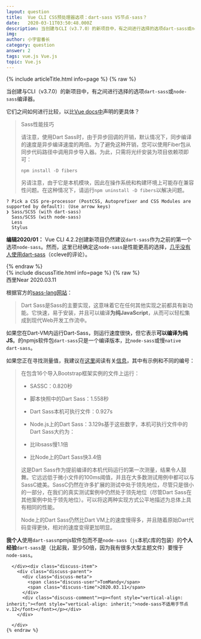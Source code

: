 ```yaml
---
layout: question
title:  Vue CLI CSS预处理器选项：dart-sass VS节点-sass？
date:   2020-03-11T03:50:48.000Z
description: 当创建与CLI（v3.7.0）的新项目中，有之间进行选择的选项dart-sass或node-sass编译器。它们之间如何进行比较，以比Vue docs...
img: 
author: 小宇宙番长
category: question
answer: 2
tags: vue.js Vue.js
topic: Vue.js
---
```

<div class="article-root">
  <div class="article">
    {% include articleTitle.html info=page %}
    {% raw %}
    <div class="article-content"><p><font style="vertical-align: inherit;"><font style="vertical-align: inherit;">当创建与CLI（v3.7.0）的新项目中，有之间进行选择的选项</font></font><code>dart-sass</code><font style="vertical-align: inherit;"><font style="vertical-align: inherit;">或</font></font><code>node-sass</code><font style="vertical-align: inherit;"><font style="vertical-align: inherit;">编译器。</font></font></p>

<p><font style="vertical-align: inherit;"><font style="vertical-align: inherit;">它们之间如何进行比较，以比</font></font><a href="https://cli.vuejs.org/guide/css.html#pre-processors" rel="nofollow noreferrer"><font style="vertical-align: inherit;"><font style="vertical-align: inherit;">Vue docs中</font></font></a><font style="vertical-align: inherit;"><font style="vertical-align: inherit;">声明的更具体</font><font style="vertical-align: inherit;">？</font></font></p>

<blockquote>
  <p><font style="vertical-align: inherit;"><font style="vertical-align: inherit;">Sass性能技巧</font></font></p>
  
  <p><font style="vertical-align: inherit;"><font style="vertical-align: inherit;">请注意，使用Dart Sass时，由于异步回调的开销，默认情况下，同步编译的速度是异步编译速度的两倍。</font><font style="vertical-align: inherit;">为了避免这种开销，您可以使用Fiber包从同步代码路径中调用异步导入器。</font><font style="vertical-align: inherit;">为此，只需将光纤安装为项目依赖项即可：</font></font></p>
  
  <p><code>npm install -D fibers</code></p>
  
  <p><font style="vertical-align: inherit;"><font style="vertical-align: inherit;">另请注意，由于它是本机模块，因此在操作系统和构建环境上可能存在兼容性问题。</font><font style="vertical-align: inherit;">在这种情况下，请运行</font></font><code>npm uninstall -D fibers</code><font style="vertical-align: inherit;"><font style="vertical-align: inherit;">以解决问题。</font></font></p>
</blockquote>

<pre class="lang-sh prettyprint-override"><code>? Pick a CSS pre-processor (PostCSS, Autoprefixer and CSS Modules are supported by default): (Use arrow keys)<font></font>
❯ Sass/SCSS (with dart-sass)<font></font>
  Sass/SCSS (with node-sass)<font></font>
  Less<font></font>
  Stylus<font></font>
</code></pre>

<p><strong><font style="vertical-align: inherit;"><font style="vertical-align: inherit;">编辑2020/01：</font></font></strong><font style="vertical-align: inherit;"><font style="vertical-align: inherit;"> Vue CLI 4.2.2创建新项目仍然建议</font></font><code>dart-sass</code><font style="vertical-align: inherit;"><font style="vertical-align: inherit;">作为之前的第一个选项</font></font><code>node-sass</code><font style="vertical-align: inherit;"><font style="vertical-align: inherit;">。</font><font style="vertical-align: inherit;">然而，这里已经确定这</font></font><code>node-sass</code><font style="vertical-align: inherit;"><font style="vertical-align: inherit;">是性能更高的选择，</font></font><a href="https://www.npmtrends.com/dart-sass-vs-node-sass" rel="nofollow noreferrer"><font style="vertical-align: inherit;"><font style="vertical-align: inherit;">几乎没有人使用dart-sass</font></font></a><font style="vertical-align: inherit;"><font style="vertical-align: inherit;">（ccleve的评论）。</font></font></p></div>
    {% endraw %}
  </div>

  <div class="discuss-wrapper">
    {% include discussTitle.html info=page %}
    {% raw %}
    <div class="discuss-item">
        <div class="discuss-parent">
          <div class="discuss-meta">
            <span class="discuss-user">西里Near</span>
            <span class="discuss-time">2020.03.11</span>
          </div>
          <div class="discuss-comment"><p><font style="vertical-align: inherit;"><font style="vertical-align: inherit;">根据官方的</font></font><a href="https://sass-lang.com/dart-sass" rel="noreferrer"><font style="vertical-align: inherit;"><font style="vertical-align: inherit;">sass-lang网站</font></font></a><font style="vertical-align: inherit;"><font style="vertical-align: inherit;">：</font></font></p>

<blockquote>
  <p><font style="vertical-align: inherit;"><font style="vertical-align: inherit;">Dart Sass是Sass的主要实现，这意味着它在任何其他实现之前都具有新功能。</font><font style="vertical-align: inherit;">它快速，易于安装，并且可以编译</font></font><strong><font style="vertical-align: inherit;"><font style="vertical-align: inherit;">为纯JavaScript</font></font></strong><font style="vertical-align: inherit;"><font style="vertical-align: inherit;">，从而可以轻松集成到现代Web开发工作流中。</font></font></p>
</blockquote>

<p><font style="vertical-align: inherit;"><font style="vertical-align: inherit;">如果您在Dart-VM内运行Dart-Sass，则运行速度很快，但它表示</font></font><strong><font style="vertical-align: inherit;"><font style="vertical-align: inherit;">可以编译为纯JS</font></font></strong><font style="vertical-align: inherit;"><font style="vertical-align: inherit;">。</font><font style="vertical-align: inherit;">的npmjs软件包</font></font><code>dart-sass</code><font style="vertical-align: inherit;"><font style="vertical-align: inherit;">只是一个编译版本，比</font></font><code>node-sass</code><font style="vertical-align: inherit;"><font style="vertical-align: inherit;">或</font><font style="vertical-align: inherit;">慢</font></font><code>native dart-sass</code><font style="vertical-align: inherit;"><font style="vertical-align: inherit;">。</font></font></p>

<p><font style="vertical-align: inherit;"><font style="vertical-align: inherit;">如果您正在寻找测量值，我建议在</font></font><a href="https://github.com/sass/dart-sass/blob/master/perf.md" rel="noreferrer"><font style="vertical-align: inherit;"><font style="vertical-align: inherit;">这里</font></font></a><font style="vertical-align: inherit;"><font style="vertical-align: inherit;">阅读有关</font><a href="https://github.com/sass/dart-sass/blob/master/perf.md" rel="noreferrer"><font style="vertical-align: inherit;">信息</font></a><font style="vertical-align: inherit;">，其中有示例和不同的编号：</font></font></p>

<blockquote>
  <p><font style="vertical-align: inherit;"><font style="vertical-align: inherit;">在包含16个导入Bootstrap框架实例的文件上运行：</font></font></p>
  
  <ul>
  <li><p><font style="vertical-align: inherit;"><font style="vertical-align: inherit;">SASSC：0.820秒</font></font></p></li>
  <li><p><font style="vertical-align: inherit;"><font style="vertical-align: inherit;">脚本快照中的Dart Sass：1.558秒</font></font></p></li>
  <li><p><font style="vertical-align: inherit;"><font style="vertical-align: inherit;">Dart Sass本机可执行文件：0.927s</font></font></p></li>
  <li><p><font style="vertical-align: inherit;"><font style="vertical-align: inherit;">Node.js上的Dart Sass：3.129s基于这些数字，本机可执行文件中的Dart Sass大约为：</font></font></p></li>
  <li><p><font style="vertical-align: inherit;"><font style="vertical-align: inherit;">比libsass慢1.1倍</font></font></p></li>
  <li><p><font style="vertical-align: inherit;"><font style="vertical-align: inherit;">比Node上的Dart Sass快3.4倍</font></font></p></li>
  </ul>
  
  <p><font style="vertical-align: inherit;"><font style="vertical-align: inherit;">这是Dart Sass作为提前编译的本机代码运行的第一次测量，结果令人鼓舞。</font><font style="vertical-align: inherit;">它远远低于微小文件的100ms阈值，并且在大多数测试用例中都可以与SassC媲美。</font><font style="vertical-align: inherit;">SassC仍然在许多扩展的测试中处于领先地位，尽管只是很小的一部分，在我们的真实测试案例中仍然处于领先地位（尽管Dart Sass在其他案例中处于领先地位）。</font><font style="vertical-align: inherit;">可以将这两种实现方式公平地描述为总体上具有相同的性能。</font></font></p>
  
  <p><font style="vertical-align: inherit;"><font style="vertical-align: inherit;">Node上的Dart Sass仍然比Dart VM上的速度慢得多，并且随着原始Dart代码变得更快，相对的速度变得更加明显。</font></font></p>
</blockquote>

<p><strong><font style="vertical-align: inherit;"><font style="vertical-align: inherit;">我个人</font></font></strong><font style="vertical-align: inherit;"><font style="vertical-align: inherit;">使用</font></font><code>dart-sass</code><font style="vertical-align: inherit;"><font style="vertical-align: inherit;">npmjs软件包而不是</font></font><code>node-sass</code><font style="vertical-align: inherit;"><font style="vertical-align: inherit;">（</font></font><code>js</code><font style="vertical-align: inherit;"><font style="vertical-align: inherit;">本机</font></font><code>C</code><font style="vertical-align: inherit;"><font style="vertical-align: inherit;">库的</font><font style="vertical-align: inherit;">包装</font><font style="vertical-align: inherit;">）的</font><strong><font style="vertical-align: inherit;">个人经验</font></strong></font><code>dart-sass</code><font style="vertical-align: inherit;"><font style="vertical-align: inherit;">是（比起我，至少50倍，因为我有很多大型主题文件）要慢于</font></font><code>node-sass</code><font style="vertical-align: inherit;"><font style="vertical-align: inherit;">。</font></font></p></div>
        </div>
        
      </div><div class="discuss-item">
        <div class="discuss-parent">
          <div class="discuss-meta">
            <span class="discuss-user">TomMandy</span>
            <span class="discuss-time">2020.03.11</span>
          </div>
          <div class="discuss-comment"><p><font style="vertical-align: inherit;"><font style="vertical-align: inherit;">node-sass不适用于节点v.12</font></font></p></div>
        </div>
        
      </div>
    {% endraw %}
  </div>
<div>
